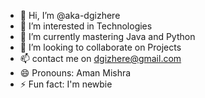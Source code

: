 - 👋 Hi, I’m @aka-dgizhere
- 👀 I’m interested in Technologies 
- 🌱 I’m currently mastering Java and Python
- 💞️ I’m looking to collaborate on Projects
- 📫 contact me on dgizhere@gmail.com
- 😄 Pronouns: Aman Mishra
- ⚡ Fun fact: I'm newbie

<!---
aka-dgizhere/aka-dgizhere is a ✨ special ✨ repository because its `README.md` (this file) appears on your GitHub profile.
You can click the Preview link to take a look at your changes.
--->
